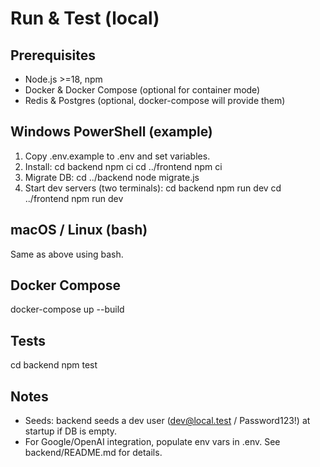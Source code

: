 # Run & Test (local)

## Prerequisites
- Node.js >=18, npm
- Docker & Docker Compose (optional for container mode)
- Redis & Postgres (optional, docker-compose will provide them)

## Windows PowerShell (example)
1. Copy .env.example to .env and set variables.
2. Install:
   cd backend
   npm ci
   cd ../frontend
   npm ci
3. Migrate DB:
   cd ../backend
   node migrate.js
4. Start dev servers (two terminals):
   cd backend
   npm run dev
   cd ../frontend
   npm run dev

## macOS / Linux (bash)
Same as above using bash.

## Docker Compose
docker-compose up --build

## Tests
cd backend
npm test

## Notes
- Seeds: backend seeds a dev user (dev@local.test / Password123!) at startup if DB is empty.
- For Google/OpenAI integration, populate env vars in .env. See backend/README.md for details.
